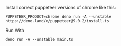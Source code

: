 Install correct puppeteer versions of chrome like this: 

```
PUPPETEER_PRODUCT=chrome deno run -A --unstable https://deno.land/x/puppeteer@9.0.2/install.ts
```

Run With 

```
deno run -A --unstable main.ts   
```
